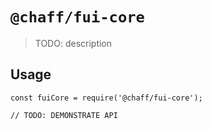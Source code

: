 # `@chaff/fui-core`

> TODO: description

## Usage

```
const fuiCore = require('@chaff/fui-core');

// TODO: DEMONSTRATE API
```
